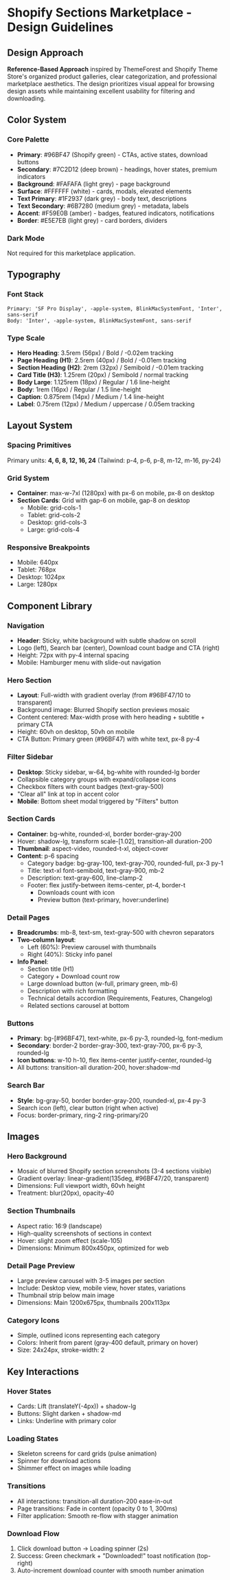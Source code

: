 # Shopify Sections Marketplace - Design Guidelines

## Design Approach
**Reference-Based Approach** inspired by ThemeForest and Shopify Theme Store's organized product galleries, clear categorization, and professional marketplace aesthetics. The design prioritizes visual appeal for browsing design assets while maintaining excellent usability for filtering and downloading.

## Color System

### Core Palette
- **Primary**: #96BF47 (Shopify green) - CTAs, active states, download buttons
- **Secondary**: #7C2D12 (deep brown) - headings, hover states, premium indicators
- **Background**: #FAFAFA (light grey) - page background
- **Surface**: #FFFFFF (white) - cards, modals, elevated elements
- **Text Primary**: #1F2937 (dark grey) - body text, descriptions
- **Text Secondary**: #6B7280 (medium grey) - metadata, labels
- **Accent**: #F59E0B (amber) - badges, featured indicators, notifications
- **Border**: #E5E7EB (light grey) - card borders, dividers

### Dark Mode
Not required for this marketplace application.

## Typography

### Font Stack
```
Primary: 'SF Pro Display', -apple-system, BlinkMacSystemFont, 'Inter', sans-serif
Body: 'Inter', -apple-system, BlinkMacSystemFont, sans-serif
```

### Type Scale
- **Hero Heading**: 3.5rem (56px) / Bold / -0.02em tracking
- **Page Heading (H1)**: 2.5rem (40px) / Bold / -0.01em tracking
- **Section Heading (H2)**: 2rem (32px) / Semibold / -0.01em tracking
- **Card Title (H3)**: 1.25rem (20px) / Semibold / normal tracking
- **Body Large**: 1.125rem (18px) / Regular / 1.6 line-height
- **Body**: 1rem (16px) / Regular / 1.5 line-height
- **Caption**: 0.875rem (14px) / Medium / 1.4 line-height
- **Label**: 0.75rem (12px) / Medium / uppercase / 0.05em tracking

## Layout System

### Spacing Primitives
Primary units: **4, 6, 8, 12, 16, 24** (Tailwind: p-4, p-6, p-8, m-12, m-16, py-24)

### Grid System
- **Container**: max-w-7xl (1280px) with px-6 on mobile, px-8 on desktop
- **Section Cards**: Grid with gap-6 on mobile, gap-8 on desktop
  - Mobile: grid-cols-1
  - Tablet: grid-cols-2
  - Desktop: grid-cols-3
  - Large: grid-cols-4

### Responsive Breakpoints
- Mobile: 640px
- Tablet: 768px
- Desktop: 1024px
- Large: 1280px

## Component Library

### Navigation
- **Header**: Sticky, white background with subtle shadow on scroll
- Logo (left), Search bar (center), Download count badge and CTA (right)
- Height: 72px with py-4 internal spacing
- Mobile: Hamburger menu with slide-out navigation

### Hero Section
- **Layout**: Full-width with gradient overlay (from #96BF47/10 to transparent)
- Background image: Blurred Shopify section previews mosaic
- Content centered: Max-width prose with hero heading + subtitle + primary CTA
- Height: 60vh on desktop, 50vh on mobile
- CTA Button: Primary green (#96BF47) with white text, px-8 py-4

### Filter Sidebar
- **Desktop**: Sticky sidebar, w-64, bg-white with rounded-lg border
- Collapsible category groups with expand/collapse icons
- Checkbox filters with count badges (text-gray-500)
- "Clear all" link at top in accent color
- **Mobile**: Bottom sheet modal triggered by "Filters" button

### Section Cards
- **Container**: bg-white, rounded-xl, border border-gray-200
- Hover: shadow-lg, transform scale-[1.02], transition-all duration-200
- **Thumbnail**: aspect-video, rounded-t-xl, object-cover
- **Content**: p-6 spacing
  - Category badge: bg-gray-100, text-gray-700, rounded-full, px-3 py-1
  - Title: text-xl font-semibold, text-gray-900, mb-2
  - Description: text-gray-600, line-clamp-2
  - Footer: flex justify-between items-center, pt-4, border-t
    - Downloads count with icon
    - Preview button (text-primary, hover:underline)

### Detail Pages
- **Breadcrumbs**: mb-8, text-sm, text-gray-500 with chevron separators
- **Two-column layout**: 
  - Left (60%): Preview carousel with thumbnails
  - Right (40%): Sticky info panel
- **Info Panel**: 
  - Section title (H1)
  - Category + Download count row
  - Large download button (w-full, primary green, mb-6)
  - Description with rich formatting
  - Technical details accordion (Requirements, Features, Changelog)
  - Related sections carousel at bottom

### Buttons
- **Primary**: bg-[#96BF47], text-white, px-6 py-3, rounded-lg, font-medium
- **Secondary**: border-2 border-gray-300, text-gray-700, px-6 py-3, rounded-lg
- **Icon buttons**: w-10 h-10, flex items-center justify-center, rounded-lg
- All buttons: transition-all duration-200, hover:shadow-md

### Search Bar
- **Style**: bg-gray-50, border border-gray-200, rounded-xl, px-4 py-3
- Search icon (left), clear button (right when active)
- Focus: border-primary, ring-2 ring-primary/20

## Images

### Hero Background
- Mosaic of blurred Shopify section screenshots (3-4 sections visible)
- Gradient overlay: linear-gradient(135deg, #96BF47/20, transparent)
- Dimensions: Full viewport width, 60vh height
- Treatment: blur(20px), opacity-40

### Section Thumbnails
- Aspect ratio: 16:9 (landscape)
- High-quality screenshots of sections in context
- Hover: slight zoom effect (scale-105)
- Dimensions: Minimum 800x450px, optimized for web

### Detail Page Preview
- Large preview carousel with 3-5 images per section
- Include: Desktop view, mobile view, hover states, variations
- Thumbnail strip below main image
- Dimensions: Main 1200x675px, thumbnails 200x113px

### Category Icons
- Simple, outlined icons representing each category
- Colors: Inherit from parent (gray-400 default, primary on hover)
- Size: 24x24px, stroke-width: 2

## Key Interactions

### Hover States
- Cards: Lift (translateY(-4px)) + shadow-lg
- Buttons: Slight darken + shadow-md
- Links: Underline with primary color

### Loading States
- Skeleton screens for card grids (pulse animation)
- Spinner for download actions
- Shimmer effect on images while loading

### Transitions
- All interactions: transition-all duration-200 ease-in-out
- Page transitions: Fade in content (opacity 0 to 1, 300ms)
- Filter application: Smooth re-flow with stagger animation

### Download Flow
1. Click download button → Loading spinner (2s)
2. Success: Green checkmark + "Downloaded!" toast notification (top-right)
3. Auto-increment download counter with smooth number animation